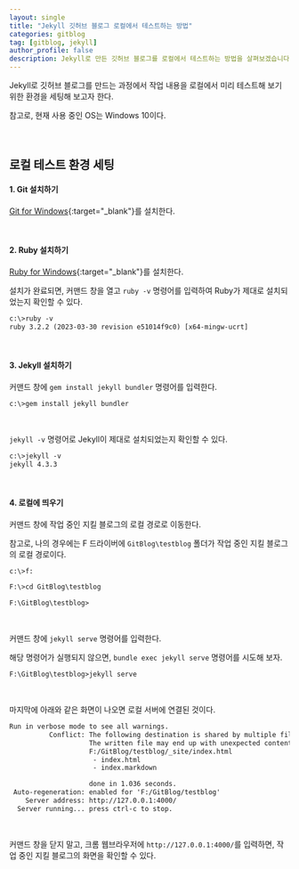 ```yaml
---
layout: single
title: "Jekyll 깃허브 블로그 로컬에서 테스트하는 방법"
categories: gitblog
tag: [gitblog, jekyll]
author_profile: false
description: Jekyll로 만든 깃허브 블로그를 로컬에서 테스트하는 방법을 살펴보겠습니다.
---
```


Jekyll로 깃허브 블로그를 만드는 과정에서 작업 내용을 로컬에서 미리 테스트해 보기 위한 환경을 세팅해 보고자 한다.

참고로, 현재 사용 중인 OS는 Windows 10이다.
<br>
<br>
<br>





## 로컬 테스트 환경 세팅

#### 1. Git 설치하기

[Git for Windows](https://gitforwindows.org/){:target="_blank"}를 설치한다.

<br>

#### 2. Ruby 설치하기

[Ruby for Windows](https://rubyinstaller.org/){:target="_blank"}를 설치한다.  


설치가 완료되면, 커맨드 창을 열고 `ruby -v` 명령어를 입력하여 Ruby가 제대로 설치되었는지 확인할 수 있다.

```html
c:\>ruby -v
ruby 3.2.2 (2023-03-30 revision e51014f9c0) [x64-mingw-ucrt]
```

<br>

#### 3. Jekyll 설치하기

커맨드 창에 `gem install jekyll bundler` 명령어를 입력한다.

```html
c:\>gem install jekyll bundler
```

<br>

`jekyll -v` 명령어로 Jekyll이 제대로 설치되었는지 확인할 수 있다. 

```html
c:\>jekyll -v
jekyll 4.3.3
```

<br>

#### 4. 로컬에 띄우기

커맨드 창에 작업 중인 지킬 블로그의 로컬 경로로 이동한다.

참고로, 나의 경우에는 F 드라이버에 `GitBlog\testblog` 폴더가 작업 중인 지킬 블로그의 로컬 경로이다.

```html
c:\>f:

F:\>cd GitBlog\testblog

F:\GitBlog\testblog>
```

<br>

커맨드 창에 `jekyll serve` 명령어를 입력한다.

해당 명령어가 실행되지 않으면, `bundle exec jekyll serve` 명령어를 시도해 보자.

```html
F:\GitBlog\testblog>jekyll serve
```

<br>

마지막에 아래와 같은 화면이 나오면 로컬 서버에 연결된 것이다.

```html
Run in verbose mode to see all warnings.
          Conflict: The following destination is shared by multiple files.
                    The written file may end up with unexpected contents.
                    F:/GitBlog/testblog/_site/index.html
                     - index.html
                     - index.markdown

                    done in 1.036 seconds.
 Auto-regeneration: enabled for 'F:/GitBlog/testblog'
    Server address: http://127.0.0.1:4000/
  Server running... press ctrl-c to stop.
```

<br>

커맨드 창을 닫지 말고, 크롬 웹브라우저에 `http://127.0.0.1:4000/`를 입력하면, 작업 중인 지킬 블로그의 화면을 확인할 수 있다.
